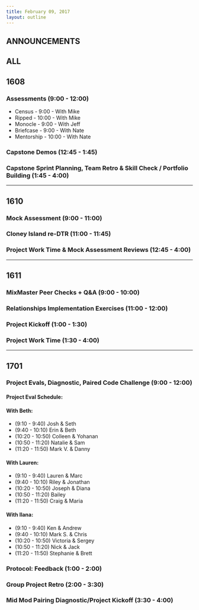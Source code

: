 ```yaml
---
title: February 09, 2017
layout: outline
---
```


## ANNOUNCEMENTS

## ALL

## 1608

### Assessments (9:00 - 12:00)

* Census - 9:00 - With Mike
* Ripped - 10:00 - With Mike
* Monocle - 9:00 - With Jeff
* Briefcase - 9:00 - With Nate
* Mentorship - 10:00 - With Nate

### Capstone Demos (12:45 - 1:45)

### Capstone Sprint Planning, Team Retro & Skill Check / Portfolio Building (1:45 - 4:00)


***

## 1610

### Mock Assessment (9:00 - 11:00)

### Cloney Island re-DTR (11:00 - 11:45)

### Project Work Time & Mock Assessment Reviews (12:45 - 4:00)

***

## 1611

### MixMaster Peer Checks + Q&A (9:00 - 10:00)

### Relationships Implementation Exercises (11:00 - 12:00)

### Project Kickoff (1:00 - 1:30)

### Project Work Time (1:30 - 4:00)

***

## 1701

### Project Evals, Diagnostic, Paired Code Challenge (9:00 - 12:00)

#### Project Eval Schedule:

#### With Beth:

*   (9:10 - 9:40) Josh & Seth
*   (9:40 - 10:10) Erin & Beth
*   (10:20 - 10:50) Colleen & Yohanan
*   (10:50 - 11:20) Natalie & Sam
*   (11:20 - 11:50) Mark V. & Danny

#### With Lauren:

*   (9:10 - 9:40) Lauren & Marc
*   (9:40 - 10:10) Riley & Jonathan
*   (10:20 - 10:50) Joseph & Diana
*   (10:50 - 11:20) Bailey
*   (11:20 - 11:50) Craig & Maria

#### With Ilana:

*   (9:10 - 9:40) Ken & Andrew
*   (9:40 - 10:10) Mark S. & Chris
*   (10:20 - 10:50) Victoria & Sergey
*   (10:50 - 11:20) Nick & Jack
*   (11:20 - 11:50) Stephanie & Brett

### Protocol: Feedback (1:00 - 2:00)

### Group Project Retro (2:00 - 3:30)

### Mid Mod Pairing Diagnostic/Project Kickoff (3:30 - 4:00)
